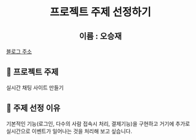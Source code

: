 <div align="center"> 

# 프로젝트 주제 선정하기 

</div>

<div align="center">

## 이름 : 오승재 

 </div>


[블로그 주소](https://blog.naver.com/dhtmdwo73) 

## 📌 프로젝트 주제 

실시간 채팅 사이트 만들기

## 📌 주제 선정 이유

기본적인 기능(로그인, 다수의 사람 접속시 처리, 결제기능)을 구현하고 거기에 추가로 실시간으로 이벤트가 일어나는 것을 처리해 보고 싶습니다. 